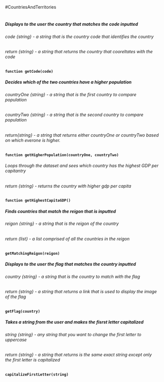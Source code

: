 #CountriesAndTerritories
#
##### Displays to the user the country that matches the code inputted
###### code {string} - a string that is the country code that identifies the country
###### return {string} - a string that returns the country that cooreltates with the code
**`function getCode(code)`**

##### Decides which of the two countries have a higher population
###### countryOne {string} - a string that is the first country to compare population
###### countryTwo {string} - a string that is the second country to compare population
###### return{string} - a string that returns either countryOne or countryTwo based on which everone is higher.
**`function getHigherPopulation(countryOne, countryTwo)`**

###### Loops through the dataset and sees which country has the highest GDP per capitantry
###### return {string} - returns the country with higher gdp per capita
**`function getHighestCapitaGDP()`**

##### Finds countries that match the reigon that is inputted 
###### reigon {string} - a string that is the reigon of the country 
###### return {list} - a list comprised of all the countries in the reigon
**`getMatchingReigon(reigon)`**

##### Displays to the user the flag that matches the country inputted
###### country {string} - a string that is the country to match with the flag 
###### return {string} - a string that returns a link that is used to display the image of the flag
**`getFlag(country)`**

##### Takes a string from the user and makes the fisrst letter capitalized
###### string {string} - any string that you want to change the first letter to uppercase
###### return {string} - a string that returns is the same exact string except only the first letter is capitalized
**`capitalizeFirstLetter(string)`**



